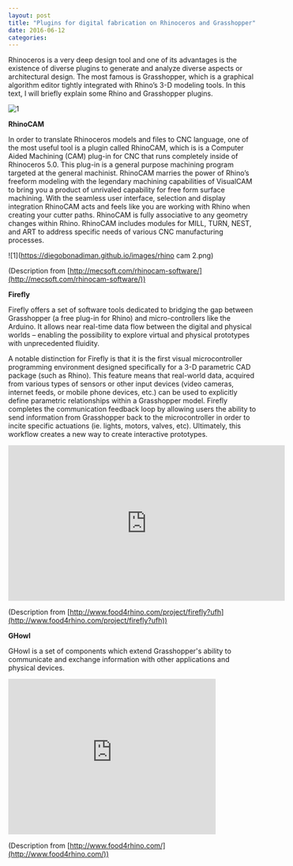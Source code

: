 ```yaml
---
layout: post
title: "Plugins for digital fabrication on Rhinoceros and Grasshopper"
date: 2016-06-12
categories:
---
```

Rhinoceros is a very deep design tool and one of its advantages is the existence of diverse plugins to generate and analyze diverse aspects or architectural design. The most famous is Grasshopper, which is a graphical algorithm editor tightly integrated with Rhino’s 3-D modeling tools. In this text, I will briefly explain some Rhino and Grasshopper plugins.

![1](https://diegobonadiman.github.io/images/Render01Edit.jpg) 

<b>RhinoCAM</b>

In order to translate Rhinoceros models and files to CNC language, one of the most useful tool is a plugin called RhinoCAM, which is is a Computer Aided Machining (CAM) plug-in for CNC that runs completely inside of Rhinoceros 5.0. This plug-in is a general purpose machining program targeted at the general machinist. RhinoCAM marries the power of Rhino’s freeform modeling with the legendary machining capabilities of VisualCAM to bring you a product of unrivaled capability for free form surface machining. With the seamless user interface, selection and display integration RhinoCAM acts and feels like you are working with Rhino when creating your cutter paths. RhinoCAM is fully associative to any geometry changes within Rhino. RhinoCAM includes modules for MILL, TURN, NEST, and ART to address specific needs of various CNC manufacturing processes.

![1](https://diegobonadiman.github.io/images/rhino cam 2.png) 

(Description from [http://mecsoft.com/rhinocam-software/](http://mecsoft.com/rhinocam-software/))

<b>Firefly</b>

Firefly offers a set of software tools dedicated to bridging the gap between Grasshopper (a free plug-in for Rhino) and micro-controllers like the Arduino. It allows near real-time data flow between the digital and physical worlds – enabling the possibility to explore virtual and physical prototypes with unprecedented fluidity.

A notable distinction for Firefly is that it is the first visual microcontroller programming environment designed specifically for a 3-D parametric CAD package (such as Rhino). This feature means that real-world data, acquired from various types of sensors or other input devices (video cameras, internet feeds, or mobile phone devices, etc.) can be used to explicitly define parametric relationships within a Grasshopper model. Firefly completes the communication feedback loop by allowing users the ability to send information from Grasshopper back to the microcontroller in order to incite specific actuations (ie. lights, motors, valves, etc). Ultimately, this workflow creates a new way to create interactive prototypes.

<iframe width="560" height="315" src="https://www.youtube.com/embed/UaX0UIBaD54" frameborder="0" allowfullscreen></iframe>

(Description from [http://www.food4rhino.com/project/firefly?ufh](http://www.food4rhino.com/project/firefly?ufh))

<b>GHowl</b>

GHowl is a set of components which extend Grasshopper's ability to communicate and exchange information with other applications and physical devices.

<iframe width="420" height="315" src="https://www.youtube.com/embed/J70bV0BeW10" frameborder="0" allowfullscreen></iframe>

(Description from [http://www.food4rhino.com/](http://www.food4rhino.com/))
